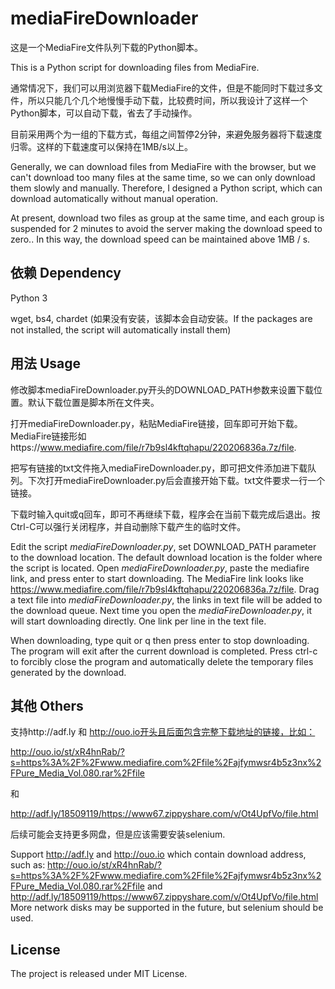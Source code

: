 # mediaFireDownloader 

这是一个MediaFire文件队列下载的Python脚本。

This is a Python script for downloading files from MediaFire.

通常情况下，我们可以用浏览器下载MediaFire的文件，但是不能同时下载过多文件，所以只能几个几个地慢慢手动下载，比较费时间，所以我设计了这样一个Python脚本，可以自动下载，省去了手动操作。

目前采用两个为一组的下载方式，每组之间暂停2分钟，来避免服务器将下载速度归零。这样的下载速度可以保持在1MB/s以上。

Generally, we can download files from MediaFire with the browser, but we can't download too many files at the same time, so we can only download them slowly and manually. Therefore, I designed a Python script, which can download automatically without manual operation.

At present, download two files as group at the same time, and each group is suspended for 2 minutes to avoid the server making the download speed to zero.. In this way, the download speed can be maintained above 1MB / s.

## 依赖 Dependency

Python 3

wget, bs4, chardet (如果没有安装，该脚本会自动安装。If the packages are not installed, the script will automatically install them)

## 用法 Usage

修改脚本mediaFireDownloader.py开头的DOWNLOAD_PATH参数来设置下载位置。默认下载位置是脚本所在文件夹。

打开mediaFireDownloader.py，粘贴MediaFire链接，回车即可开始下载。MediaFire链接形如https://www.mediafire.com/file/r7b9sl4kftqhapu/220206836a.7z/file.

把写有链接的txt文件拖入mediaFireDownloader.py，即可把文件添加进下载队列。下次打开mediaFireDownloader.py后会直接开始下载。txt文件要求一行一个链接。

下载时输入quit或q回车，即可不再继续下载，程序会在当前下载完成后退出。按Ctrl-C可以强行关闭程序，并自动删除下载产生的临时文件。

Edit the script *mediaFireDownloader.py*, set DOWNLOAD_PATH parameter to the download location. The default download location is the folder where the script is located.
Open *mediaFireDownloader.py*, paste the mediafire link, and press enter to start downloading. The MediaFire link looks like https://www.mediafire.com/file/r7b9sl4kftqhapu/220206836a.7z/file.
Drag a text file into *mediaFireDownloader.py*, the links in text file will be added to the download queue. Next time you open the *mediaFireDownloader.py*, it will start downloading directly. One link per line in the text file.

When downloading, type quit or q then press enter to stop downloading. The program will exit after the current download is completed. Press ctrl-c to forcibly close the program and automatically delete the temporary files generated by the download.

## 其他 Others

支持http://adf.ly 和 http://ouo.io开头且后面包含完整下载地址的链接，比如：

http://ouo.io/st/xR4hnRab/?s=https%3A%2F%2Fwww.mediafire.com%2Ffile%2Fajfymwsr4b5z3nx%2FPure_Media_Vol.080.rar%2Ffile

和

http://adf.ly/18509119/https://www67.zippyshare.com/v/Ot4UpfVo/file.html

后续可能会支持更多网盘，但是应该需要安装selenium.

Support http://adf.ly and http://ouo.io which contain download address, such as:
http://ouo.io/st/xR4hnRab/?s=https%3A%2F%2Fwww.mediafire.com%2Ffile%2Fajfymwsr4b5z3nx%2FPure_Media_Vol.080.rar%2Ffile
and
http://adf.ly/18509119/https://www67.zippyshare.com/v/Ot4UpfVo/file.html
More network disks may be supported in the future, but selenium should be used.

## License

The project is released under MIT License.



